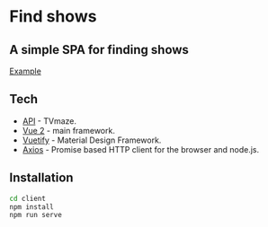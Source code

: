 # Find shows
## A simple SPA for finding shows 

[Example](http://find-show.surge.sh/)

## Tech

- [API](https://www.tvmaze.com/api) - TVmaze.
- [Vue 2](https://vuejs.org/) - main framework.
- [Vuetify](https://vuetifyjs.com/en/) - Material Design Framework.
- [Axios](https://github.com/axios/axios) - Promise based HTTP client for the browser and node.js.


## Installation
```sh
cd client
npm install
npm run serve
```
